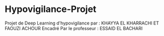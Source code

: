 # Hypovigilance-Projet
Projet de Deep Learning d'hypovigilance par : KHAYYA EL KHARRACHI ET FAOUZI ACHOUR
Encadré Par le professeur : ESSAID EL BACHARI
